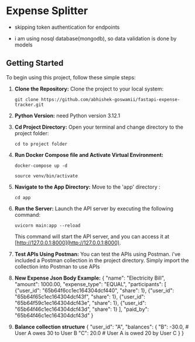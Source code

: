 # Expense Splitter

- skipping token authentication for endpoints

- i am using nosql database(mongodb), so data validation is done by models 

## Getting Started

To begin using this project, follow these simple steps:

1. **Clone the Repository:**
   Clone the project to your local system:

    ```
    git clone https://github.com/abhishek-goswamii/fastapi-expense-tracker.git
    ```

2. **Python Version:**
   need Python version 3.12.1 

3. **Cd Project Directory:**
   Open your terminal and change directory to the project folder:

    ```
    cd to project folder
    ```

4. **Run Docker Compose file and Activate Virtual Environment:**
    
    ```
    docker-compose up -d
    ```

    ```
    source venv/bin/activate
    ```

5. **Navigate to the App Directory:**
   Move to the 'app' directory :

    ```
    cd app
    ```

6. **Run the Server:**
   Launch the API server by executing the following command:

    ```
    uvicorn main:app --reload
    ```

   This command will start the API server, and you can access it at [http://127.0.0.1:8000](http://127.0.0.1:8000).

7. **Test APIs Using Postman:**
   You can test the APIs using Postman. i've included a Postman collection in the project directory. Simply import the collection into Postman to use APIs





8. **New Expense Json Body Example:**
    {
        "name": "Electricity Bill",
        "amount": 1000.00,
        "expense_type": "EQUAL",
        "participants": [
            {"user_id": "65b64f6cc1ec164304dcf440", "share": 1},
            {"user_id": "65b64f65c1ec164304dcf43f", "share": 1},
            {"user_id": "65b64f59c1ec164304dcf43e", "share": 1},
            {"user_id": "65b64f46c1ec164304dcf43d", "share": 1}
        ],
        "paid_by": "65b64f46c1ec164304dcf43d"
    }


9. **Balance collection structure**
{
    "user_id": "A",
    "balances": {
        "B": -30.0,  # User A owes 30 to User B
        "C": 20.0    # User A is owed 20 by User C
    }
}




